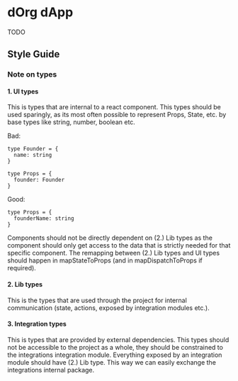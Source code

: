 # dOrg dApp
TODO

## Style Guide
### Note on types
#### 1. UI types
This is types that are internal to a react component. This types should be used sparingly, as its most often possible to represent Props, State, etc. by base types like string, number, boolean etc.

Bad:
```
type Founder = {
  name: string
}

type Props = {
  founder: Founder
}
```
Good:
```
type Props = {
  founderName: string
}
```

Components should not be directly dependent on (2.) Lib types as the component should only get access to the data that is strictly needed for that specific component. The remapping between (2.) Lib types and UI types should happen in mapStateToProps (and in mapDispatchToProps if required). 

#### 2. Lib types
This is the types that are used through the project for internal communication (state, actions, exposed by integration modules etc.).

#### 3. Integration types
This is types that are provided by external dependencies. This types should not be accessible to the project as a whole, they should be constrained to the integrations integration module. Everything exposed by an integration module should have (2.) Lib type. This way we can easily exchange the integrations internal package.
